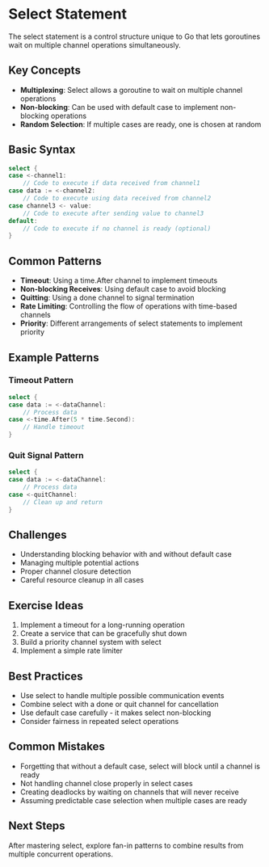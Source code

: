 # Select Statement

The select statement is a control structure unique to Go that lets goroutines wait on multiple channel operations simultaneously.

## Key Concepts

- **Multiplexing**: Select allows a goroutine to wait on multiple channel operations
- **Non-blocking**: Can be used with default case to implement non-blocking operations
- **Random Selection**: If multiple cases are ready, one is chosen at random

## Basic Syntax

```go
select {
case <-channel1:
    // Code to execute if data received from channel1
case data := <-channel2:
    // Code to execute using data received from channel2
case channel3 <- value:
    // Code to execute after sending value to channel3
default:
    // Code to execute if no channel is ready (optional)
}
```

## Common Patterns

- **Timeout**: Using a time.After channel to implement timeouts
- **Non-blocking Receives**: Using default case to avoid blocking
- **Quitting**: Using a done channel to signal termination
- **Rate Limiting**: Controlling the flow of operations with time-based channels
- **Priority**: Different arrangements of select statements to implement priority

## Example Patterns

### Timeout Pattern
```go
select {
case data := <-dataChannel:
    // Process data
case <-time.After(5 * time.Second):
    // Handle timeout
}
```

### Quit Signal Pattern
```go
select {
case data := <-dataChannel:
    // Process data
case <-quitChannel:
    // Clean up and return
}
```

## Challenges

- Understanding blocking behavior with and without default case
- Managing multiple potential actions
- Proper channel closure detection
- Careful resource cleanup in all cases

## Exercise Ideas

1. Implement a timeout for a long-running operation
2. Create a service that can be gracefully shut down
3. Build a priority channel system with select
4. Implement a simple rate limiter

## Best Practices

- Use select to handle multiple possible communication events
- Combine select with a done or quit channel for cancellation
- Use default case carefully - it makes select non-blocking
- Consider fairness in repeated select operations

## Common Mistakes

- Forgetting that without a default case, select will block until a channel is ready
- Not handling channel close properly in select cases
- Creating deadlocks by waiting on channels that will never receive
- Assuming predictable case selection when multiple cases are ready

## Next Steps

After mastering select, explore fan-in patterns to combine results from multiple concurrent operations. 